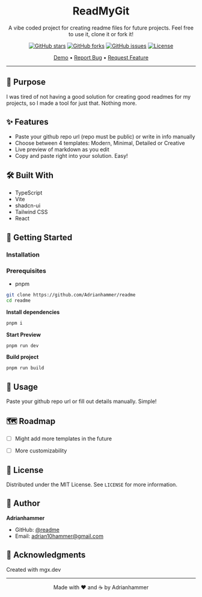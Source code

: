 <div align="center">

# ReadMyGit

A vibe coded project for creating readme files for future projects. Feel free to use it, clone it or fork it!

[![GitHub stars](https://img.shields.io/github/stars/Adrianhammer/readme?style=social)](https://github.com/Adrianhammer/readme/stargazers)
[![GitHub forks](https://img.shields.io/github/forks/Adrianhammer/readme?style=social)](https://github.com/Adrianhammer/readme/network)
[![GitHub issues](https://img.shields.io/github/issues/Adrianhammer/readme)](https://github.com/Adrianhammer/readme/issues)
[![License](https://img.shields.io/badge/license-MIT-blue.svg)](LICENSE)

[Demo](https://readmygit.vercel.app/) • [Report Bug](https://github.com/Adrianhammer/readme/issues) • [Request Feature](https://github.com/Adrianhammer/readme/issues)

</div>

---

## 🎯 Purpose

I was tired of not having a good solution for creating good readmes for my projects, so I made a tool for just that. Nothing more.

## ✨ Features

- Paste your github repo url (repo must be public) or write in info manually
- Choose between 4 templates: Modern, Minimal, Detailed or Creative
- Live preview of markdown as you edit
- Copy and paste right into your solution. Easy!

## 🛠️ Built With

- TypeScript
- Vite
- shadcn-ui
- Tailwind CSS
- React



## 🚀 Getting Started

### Installation

### Prerequisites

- pnpm 

```bash
git clone https://github.com/Adrianhammer/readme
cd readme
```
**Install dependencies**
```bash
pnpm i
```

**Start Preview**
```bash
pnpm run dev
````

**Build project**
```bash
pnpm run build
```

## 📖 Usage

Paste your github repo url or fill out details manually. Simple!



## 🗺️ Roadmap

- [ ] Might add more templates in the future
- [ ] More customizability



## 📄 License

Distributed under the MIT License. See `LICENSE` for more information.

## 👤 Author

**Adrianhammer**

- GitHub: [@readme](https://github.com/Adrianhammer/readme)
- Email: adrian10hammer@gmail.com



## 🙏 Acknowledgments

Created with mgx.dev



---

<div align="center">
Made with ❤️ and ☕ by Adrianhammer
</div>